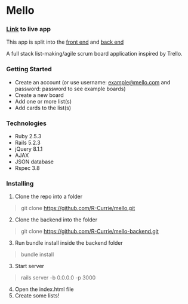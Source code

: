 # Mello

### [Link](https://r-currie-mello.herokuapp.com/) to live app

This app is split into the [front end](https://github.com/R-Currie/mello) and [back end](https://github.com/R-Currie/mello-backend)

A full stack list-making/agile scrum board application inspired by Trello.

### Getting Started
* Create an account (or use username: example@mello.com and password: password to see example boards)
* Create a new board
* Add one or more list(s)
* Add cards to the list(s)

### Technologies
* Ruby 2.5.3
* Rails 5.2.3
* jQuery 8.1.1
* AJAX
* JSON database
* Rspec 3.8


### Installing

1. Clone the repo into a folder
> git clone https://github.com/R-Currie/mello.git
2. Clone the backend into the folder
> git clone https://github.com/R-Currie/mello-backend.git
3. Run bundle install inside the backend folder
> bundle install
3. Start server
> rails server -b 0.0.0.0 -p 3000
4. Open the index.html file
5. Create some lists!
